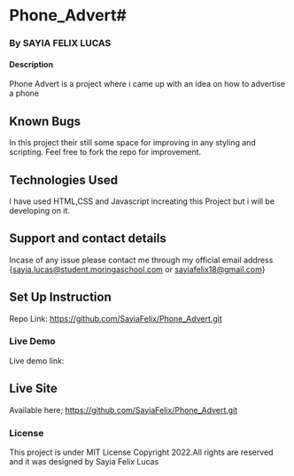 # Phone_Advert#
### By SAYIA FELIX LUCAS
#### Description
Phone Advert is a project where i came up with an idea on how to advertise a phone 
## Known Bugs
In this project their still some space for improving in any styling and scripting. Feel free to fork the repo for improvement.
## Technologies Used
I have used HTML,CSS and Javascript increating this Project but i will be developing on it.
## Support and contact details
Incase of any issue please contact me through my official email address {sayia.lucas@student.moringaschool.com or sayiafelix18@gmail.com}

## Set Up Instruction
Repo Link:
https://github.com/SayiaFelix/Phone_Advert.git

### Live Demo
Live demo link:


## Live Site
Available here;
https://github.com/SayiaFelix/Phone_Advert.git


### License
This project is under MIT License
Copyright 2022.All rights are reserved and it was designed by Sayia Felix Lucas
  
